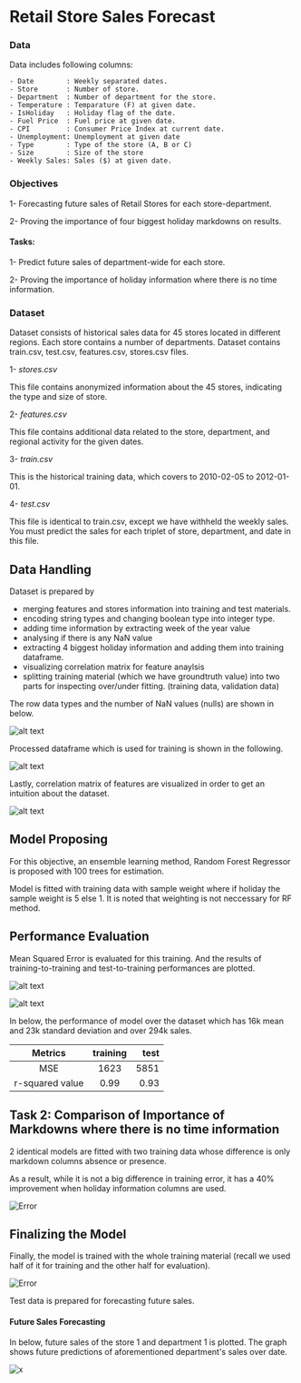 # Retail Store Sales Forecast

### Data
Data includes following columns:

    - Date        : Weekly separated dates.
    - Store       : Number of store.
    - Department  : Number of department for the store.
    - Temperature : Temparature (F) at given date.
    - IsHoliday   : Holiday flag of the date.
    - Fuel Price  : Fuel price at given date.
    - CPI         : Consumer Price Index at current date.
    - Unemployment: Unemployment at given date
    - Type        : Type of the store (A, B or C)
    - Size        : Size of the store
    - Weekly Sales: Sales ($) at given date.

### Objectives
1- Forecasting future sales of Retail Stores for each store-department.

2- Proving the importance of four biggest holiday markdowns on results.

#### Tasks: 

1- Predict future sales of department-wide for each store.

2- Proving the importance of holiday information where there is no time information.

### Dataset

Dataset consists of historical sales data for 45 stores located in different regions. Each store contains a number of departments. Dataset contains train.csv, test.csv, features.csv, stores.csv files. 

1- *stores.csv*

This file contains anonymized information about the 45 stores, indicating the type and size of
store.

2- *features.csv*

This file contains additional data related to the store, department, and regional activity for the
given dates. 

3- *train.csv*

This is the historical training data, which covers to 2010-02-05 to 2012-01-01.

4- *test.csv*

This file is identical to train.csv, except we have withheld the weekly sales. You must predict the sales for each triplet of store, department, and date in this file.

## Data Handling

Dataset is prepared by 
- merging features and stores information into training and test materials. 
- encoding string types and changing boolean type into integer type.
- adding time information by extracting week of the year value 
- analysing if there is any NaN value
- extracting 4 biggest holiday information and adding them into training dataframe.
- visualizing correlation matrix for feature anaylsis
- splitting training material (which we have groundtruth value) into two parts for inspecting over/under fitting. (training data, validation data)


The row data types and the number of NaN values (nulls) are shown in below.

![alt text](https://github.com/cakirogluozan/salesforecasting/blob/master/imgs/type_nans.png?raw=true)


Processed dataframe which is used for training is shown in the following.

![alt text](https://github.com/cakirogluozan/salesforecasting/blob/master/imgs/data_df.png?raw=true)


Lastly, correlation matrix of features are visualized in order to get an intuition about the dataset.

![alt text](https://github.com/cakirogluozan/salesforecasting/blob/master/imgs/corr_matrix.png?raw=true)


## Model Proposing

For this objective, an ensemble learning method, Random Forest Regressor is proposed with 100 trees for estimation.

Model is fitted with training data with sample weight where if holiday the sample weight is 5 else 1. It is noted that weighting is not neccessary for RF method.

## Performance Evaluation

Mean Squared Error is evaluated for this training. And the results of training-to-training and test-to-training performances are plotted.

![alt text](https://github.com/cakirogluozan/salesforecasting/blob/master/imgs/training.png?raw=true)

![alt text](https://github.com/cakirogluozan/salesforecasting/blob/master/imgs/validation.png?raw=true)

In below, the performance of model over the dataset which has 16k mean and 23k standard deviation and over 294k sales.

Metrics | training  | test   | 
|:---:|:-------------:| -----:|
|MSE| 1623 | 5851 | 
| r-squared value| 0.99 | 0.93 |

## Task 2: Comparison of Importance of Markdowns where there is no time information

2 identical models are fitted with two training data whose difference is only markdown columns absence or presence.

As a result, while it is not a big difference in training error, it has a 40% improvement when holiday information columns are used.

 
![Error](https://github.com/cakirogluozan/salesforecasting/blob/master/imgs/error_matrix.png?raw=true)


## Finalizing the Model

Finally, the model is trained with the whole training material (recall we used half of it for training and the other half for evaluation).

![Error](https://github.com/cakirogluozan/salesforecasting/blob/master/imgs/final.png?raw=true)

Test data is prepared for forecasting future sales.

#### Future Sales Forecasting

In below, future sales of the store 1 and department 1 is plotted. The graph shows future predictions of aforementioned department's sales over date.

![x](https://github.com/cakirogluozan/salesforecasting/blob/master/imgs/in%20future.png?raw=true)

